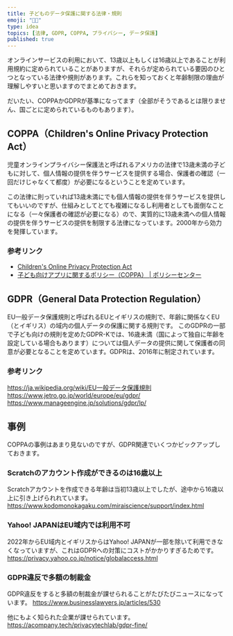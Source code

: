 ```yaml
---
title: 子どものデータ保護に関する法律・規則
emoji: "👩🏻"
type: idea
topics: [法律, GDPR, COPPA, プライバシー, データ保護]
published: true
---
```

オンラインサービスの利用において、13歳以上もしくは16歳以上であることが利用規約に定められていることがありますが、それらが定められている要因のひとつとなっている法律や規則があります。これらを知っておくと年齢制限の理由が理解しやすいと思いますのでまとめておきます。

だいたい、COPPAかGDPRが基準になってます（全部がそうであるとは限りません、国ごとに定められているものもあります）。

## COPPA（Children's Online Privacy Protection Act）
児童オンラインプライバシー保護法と呼ばれるアメリカの法律で13歳未満の子どもに対して、個人情報の提供を伴うサービスを提供する場合、保護者の確認（一回だけじゃなくて都度）が必要になるということを定めています。

この法律に則っていれば13歳未満にでも個人情報の提供を伴うサービスを提供してもいいのですが、仕組みとしてとても複雑になるし利用者としても面倒なことになる（一々保護者の確認が必要になる）ので、実質的に13歳未満への個人情報の提供を伴うサービスの提供を制限する法律になっています。2000年から効力を発揮しています。

### 参考リンク
- [Children's Online Privacy Protection Act](https://en.wikipedia.org/wiki/Children's_Online_Privacy_Protection_Act)
- [子ども向けアプリに関するポリシー（COPPA） | ポリシーセンター](https://developer.amazon.com/ja/docs/policy-center/privacy-children.html)

## GDPR（General Data Protection Regulation）
EU一般データ保護規則と呼ばれるEUとイギリスの規則で、年齢に関係なくEU（とイギリス）の域内の個人データの保護に関する規則です。
このGDPRの一部で子ども向けの規則を定めたGDPR-Kでは、16歳未満（国によって独自に年齢を設定している場合もあります）については個人データの提供に関して保護者の同意が必要となることを定めています。GDPRは、2016年に制定されています。

### 参考リンク
https://ja.wikipedia.org/wiki/EU一般データ保護規則
https://www.jetro.go.jp/world/europe/eu/gdpr/
https://www.manageengine.jp/solutions/gdpr/lp/


## 事例
COPPAの事例はあまり見ないのですが、GDPR関連でいくつかピックアップしておきます。

### Scratchのアカウント作成ができるのは16歳以上
Scratchアカウントを作成できる年齢は当初13歳以上でしたが、途中から16歳以上に引き上げられれています。
https://www.kodomonokagaku.com/miraiscience/support/index.html

### Yahoo! JAPANはEU域内では利用不可
2022年からEU域内とイギリスからはYahoo! JAPANが一部を除いて利用できなくなっていますが、これはGDPRへの対策にコストがかかりすぎるためです。
https://privacy.yahoo.co.jp/notice/globalaccess.html

### GDPR違反で多額の制裁金
GDPR違反をすると多額の制裁金が課せられることがたびたびニュースになっています。
https://www.businesslawyers.jp/articles/530

他にもよく知られた企業が課せられています。
https://acompany.tech/privacytechlab/gdpr-fine/

